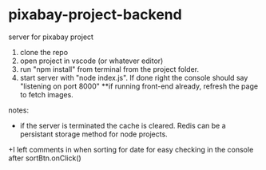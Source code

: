 # pixabay-project-backend
server for pixabay project

1. clone the repo
2. open project in vscode (or whatever editor)
3. run "npm install" from terminal from the project folder.
4. start server with "node index.js". If done right the console should say "listening on port 8000" **if running front-end already, refresh the page to fetch images.


notes:
+ if the server is terminated the cache is cleared.  Redis can be a persistant storage method for node projects.

+I left comments in when sorting for date for easy checking in the console after sortBtn.onClick()
